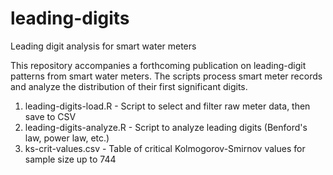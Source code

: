 # leading-digits
Leading digit analysis for smart water meters

This repository accompanies a forthcoming publication on leading-digit patterns from smart water meters. The scripts process smart meter records and analyze the distribution of their first significant digits.


1. leading-digits-load.R - Script to select and filter raw meter data, then save to CSV
2. leading-digits-analyze.R - Script to analyze leading digits (Benford's law, power law, etc.)
3. ks-crit-values.csv - Table of critical Kolmogorov-Smirnov values for sample size up to 744
